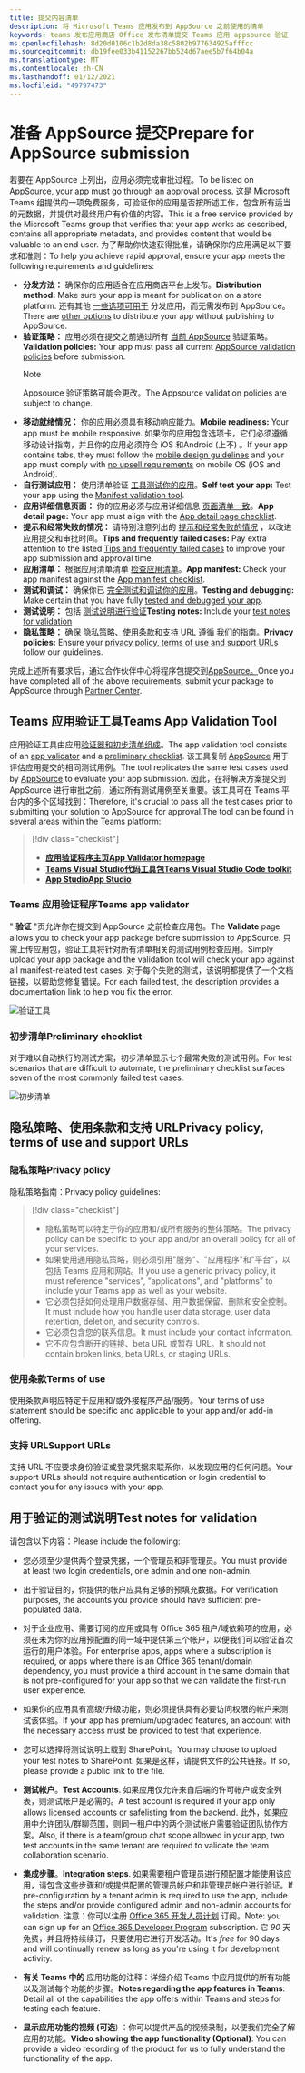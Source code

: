 ```yaml
---
title: 提交内容清单
description: 将 Microsoft Teams 应用发布到 AppSource 之前使用的清单
keywords: teams 发布应用商店 Office 发布清单提交 Teams 应用 appsource 验证
ms.openlocfilehash: 8d20d0106c1b2d8da38c5802b977634925afffcc
ms.sourcegitcommit: db19fee033b41152267bb524d67aee5b7f64b04a
ms.translationtype: MT
ms.contentlocale: zh-CN
ms.lasthandoff: 01/12/2021
ms.locfileid: "49797473"
---
```

# <a name="prepare-for-appsource-submission"></a><span data-ttu-id="73966-104">准备 AppSource 提交</span><span class="sxs-lookup"><span data-stu-id="73966-104">Prepare for AppSource submission</span></span>  

<span data-ttu-id="73966-105">若要在 AppSource 上列出，应用必须完成审批过程。</span><span class="sxs-lookup"><span data-stu-id="73966-105">To be listed on AppSource, your app must go through an approval process.</span></span> <span data-ttu-id="73966-106">这是 Microsoft Teams 组提供的一项免费服务，可验证你的应用是否按所述工作，包含所有适当的元数据，并提供对最终用户有价值的内容。</span><span class="sxs-lookup"><span data-stu-id="73966-106">This is a free service provided by the Microsoft Teams group that verifies that your app works as described, contains all appropriate metadata, and provides content that would be valuable to an end user.</span></span> <span data-ttu-id="73966-107">为了帮助你快速获得批准，请确保你的应用满足以下要求和准则：</span><span class="sxs-lookup"><span data-stu-id="73966-107">To help you achieve rapid approval, ensure your app meets the following requirements and guidelines:</span></span>

* <span data-ttu-id="73966-108">**分发方法：** 确保你的应用适合在应用商店平台上发布。</span><span class="sxs-lookup"><span data-stu-id="73966-108">**Distribution method:** Make sure your app is meant for publication on a store platform.</span></span> <span data-ttu-id="73966-109">还有其他 [一些选项可用于](../../overview.md) 分发应用，而无需发布到 AppSource。</span><span class="sxs-lookup"><span data-stu-id="73966-109">There are [other options](../../overview.md) to distribute your app without publishing to AppSource.</span></span>
* <span data-ttu-id="73966-110">**验证策略：** 应用必须在提交之前通过所有 [当前 AppSource](https://docs.microsoft.com/legal/marketplace/certification-policies#1140-teams) 验证策略。</span><span class="sxs-lookup"><span data-stu-id="73966-110">**Validation policies:** Your app must pass all current [AppSource validation policies](https://docs.microsoft.com/legal/marketplace/certification-policies#1140-teams) before submission.</span></span> 
  > [!NOTE] 
  > <span data-ttu-id="73966-111">Appsource 验证策略可能会更改。</span><span class="sxs-lookup"><span data-stu-id="73966-111">The Appsource validation policies are subject to change.</span></span>
* <span data-ttu-id="73966-112">**移动就绪情况：** 你的应用必须具有移动响应能力。</span><span class="sxs-lookup"><span data-stu-id="73966-112">**Mobile readiness:** Your app must be mobile responsive.</span></span> <span data-ttu-id="73966-113">如果你的应用包含选项卡，它们必须遵循移动设计指南[](~/tabs/design/tabs-mobile.md)，并且你的应用必须符合 iOS 和[](~/concepts/deploy-and-publish/appsource/prepare/frequently-failed-cases.md#-mobile-responsiveness-no-direct-upsell-or-payment)Android (上不) 。</span><span class="sxs-lookup"><span data-stu-id="73966-113">If your app contains tabs, they must follow the [mobile design guidelines](~/tabs/design/tabs-mobile.md) and your app must comply with [no upsell requirements](~/concepts/deploy-and-publish/appsource/prepare/frequently-failed-cases.md#-mobile-responsiveness-no-direct-upsell-or-payment) on mobile OS (iOS and Android).</span></span>
* <span data-ttu-id="73966-114">**自行测试应用：** 使用清单验证 [工具测试你的应用](#teams-app-validation-tool)。</span><span class="sxs-lookup"><span data-stu-id="73966-114">**Self test your app:** Test your app using the [Manifest validation tool](#teams-app-validation-tool).</span></span>
* <span data-ttu-id="73966-115">**应用详细信息页面：** 你的应用必须与应用详细信息  [页面清单一致](detail-page-checklist.md)。</span><span class="sxs-lookup"><span data-stu-id="73966-115">**App detail page:** Your app must align with the  [App detail page checklist](detail-page-checklist.md).</span></span>
* <span data-ttu-id="73966-116">**提示和经常失败的情况：** 请特别注意列出的 [提示和经常失败的情况](frequently-failed-cases.md)  ，以改进应用提交和审批时间。</span><span class="sxs-lookup"><span data-stu-id="73966-116">**Tips and frequently failed cases:** Pay extra attention to the listed [Tips and frequently failed cases](frequently-failed-cases.md)  to improve your app submission and approval time.</span></span>
* <span data-ttu-id="73966-117">**应用清单：** 根据应用清单清单 [检查应用清单](app-manifest-checklist.md)。</span><span class="sxs-lookup"><span data-stu-id="73966-117">**App manifest:** Check your app manifest against the [App manifest checklist](app-manifest-checklist.md).</span></span>
* <span data-ttu-id="73966-118">**测试和调试：** 确保你已 [完全测试和调试你的应用](../../../build-and-test/debug.md)。</span><span class="sxs-lookup"><span data-stu-id="73966-118">**Testing and debugging:** Make certain that you have fully [tested and debugged your app](../../../build-and-test/debug.md).</span></span>
* <span data-ttu-id="73966-119">**测试说明：** 包括 [测试说明进行验证](#test-notes-for-validation)</span><span class="sxs-lookup"><span data-stu-id="73966-119">**Testing notes:** Include your [test notes for validation](#test-notes-for-validation)</span></span>
* <span data-ttu-id="73966-120">**隐私策略：** 确保 [隐私策略、使用条款和支持 URL 遵循](#privacy-policy-terms-of-use-and-support-urls) 我们的指南。</span><span class="sxs-lookup"><span data-stu-id="73966-120">**Privacy policies:** Ensure your [privacy policy, terms of use and support URLs](#privacy-policy-terms-of-use-and-support-urls) follow our guidelines.</span></span>

<span data-ttu-id="73966-121">完成上述所有要求后，通过合作伙伴中心将程序包提交到[AppSource。](/office/dev/store/use-partner-center-to-submit-to-appsource)</span><span class="sxs-lookup"><span data-stu-id="73966-121">Once you have completed all of the above requirements, submit your package to AppSource through [Partner Center](/office/dev/store/use-partner-center-to-submit-to-appsource).</span></span>

## <a name="teams-app-validation-tool"></a><span data-ttu-id="73966-122">Teams 应用验证工具</span><span class="sxs-lookup"><span data-stu-id="73966-122">Teams App Validation Tool</span></span>

<span data-ttu-id="73966-123">应用验证工具由应用[验证器和](#teams-app-validator)[初步清单组成](#preliminary-checklist)。</span><span class="sxs-lookup"><span data-stu-id="73966-123">The app validation tool consists of an [app validator](#teams-app-validator) and a [preliminary checklist](#preliminary-checklist).</span></span> <span data-ttu-id="73966-124">该工具复制 [AppSource](/office/dev/store/submit-to-appsource-via-partner-center) 用于评估应用提交的相同测试用例。</span><span class="sxs-lookup"><span data-stu-id="73966-124">The tool replicates the same test cases used by [AppSource](/office/dev/store/submit-to-appsource-via-partner-center) to evaluate your app submission.</span></span> <span data-ttu-id="73966-125">因此，在将解决方案提交到 AppSource 进行审批之前，通过所有测试用例至关重要。该工具可在 Teams 平台内的多个区域找到：</span><span class="sxs-lookup"><span data-stu-id="73966-125">Therefore,  it's crucial to pass all the test cases prior to submitting your solution to AppSource for approval.The tool can be found in several areas within the Teams platform:</span></span>

> [!div class="checklist"]
>
> * [<span data-ttu-id="73966-126">**应用验证程序主页**</span><span class="sxs-lookup"><span data-stu-id="73966-126">**App Validator homepage**</span></span>](https://dev.teams.microsoft.com/appvalidation.html)
> * [<span data-ttu-id="73966-127">**Teams Visual Studio代码工具包**</span><span class="sxs-lookup"><span data-stu-id="73966-127">**Teams Visual Studio Code toolkit**</span></span>](/toolkit/visual-studio-code-overview.md)
> * [<span data-ttu-id="73966-128">**App Studio**</span><span class="sxs-lookup"><span data-stu-id="73966-128">**App Studio**</span></span>](/concepts/build-and-test/app-studio-overview.md)

### <a name="teams-app-validator"></a><span data-ttu-id="73966-129">Teams 应用验证程序</span><span class="sxs-lookup"><span data-stu-id="73966-129">Teams app validator</span></span>

<span data-ttu-id="73966-130">" **验证** "页允许你在提交到 AppSource 之前检查应用包。</span><span class="sxs-lookup"><span data-stu-id="73966-130">The **Validate** page allows you to check your app package before submission to AppSource.</span></span> <span data-ttu-id="73966-131">只需上传应用包，验证工具将针对所有清单相关的测试用例检查应用。</span><span class="sxs-lookup"><span data-stu-id="73966-131">Simply upload your app package and the validation tool will check your app against all manifest-related test cases.</span></span> <span data-ttu-id="73966-132">对于每个失败的测试，该说明都提供了一个文档链接，以帮助您修复错误。</span><span class="sxs-lookup"><span data-stu-id="73966-132">For each failed test, the description provides a documentation link to help you fix the error.</span></span>

![验证工具](../../../../assets/images/validation-tool/validator.png)

### <a name="preliminary-checklist"></a><span data-ttu-id="73966-134">初步清单</span><span class="sxs-lookup"><span data-stu-id="73966-134">Preliminary checklist</span></span>

<span data-ttu-id="73966-135">对于难以自动执行的测试方案，初步清单显示七个最常失败的测试用例。</span><span class="sxs-lookup"><span data-stu-id="73966-135">For test scenarios that are difficult to automate, the preliminary checklist surfaces seven of the most commonly failed test cases.</span></span>

![初步清单](../../../../assets/images/validation-tool/preliminary-checklist.png)

## <a name="privacy-policy-terms-of-use-and-support-urls"></a><span data-ttu-id="73966-137">隐私策略、使用条款和支持 URL</span><span class="sxs-lookup"><span data-stu-id="73966-137">Privacy policy, terms of use and support URLs</span></span>

### <a name="privacy-policy"></a><span data-ttu-id="73966-138">隐私策略</span><span class="sxs-lookup"><span data-stu-id="73966-138">Privacy policy</span></span>

<span data-ttu-id="73966-139">隐私策略指南：</span><span class="sxs-lookup"><span data-stu-id="73966-139">Privacy policy guidelines:</span></span>

> [!div class="checklist"]
>
> * <span data-ttu-id="73966-140">隐私策略可以特定于你的应用和/或所有服务的整体策略。</span><span class="sxs-lookup"><span data-stu-id="73966-140">The privacy policy can be specific to your app and/or an overall policy for all of your services.</span></span>
> * <span data-ttu-id="73966-141">如果使用通用隐私策略，则必须引用"服务"、"应用程序"和"平台"，以包括 Teams 应用和网站。</span><span class="sxs-lookup"><span data-stu-id="73966-141">If you use a generic privacy policy, it must reference "services", "applications", and "platforms" to include your Teams app as well as your website.</span></span>
> * <span data-ttu-id="73966-142">它必须包括如何处理用户数据存储、用户数据保留、删除和安全控制。</span><span class="sxs-lookup"><span data-stu-id="73966-142">It must include how you handle user data storage, user data retention, deletion, and security controls.</span></span>
> * <span data-ttu-id="73966-143">它必须包含您的联系信息。</span><span class="sxs-lookup"><span data-stu-id="73966-143">It must include your contact information.</span></span>
> * <span data-ttu-id="73966-144">它不应包含断开的链接、beta URL 或暂存 URL。</span><span class="sxs-lookup"><span data-stu-id="73966-144">It should not contain broken links, beta URLs, or staging URLs.</span></span>

### <a name="terms-of-use"></a><span data-ttu-id="73966-145">使用条款</span><span class="sxs-lookup"><span data-stu-id="73966-145">Terms of use</span></span>

<span data-ttu-id="73966-146">使用条款声明应特定于应用和/或外接程序产品/服务。</span><span class="sxs-lookup"><span data-stu-id="73966-146">Your terms of use statement should be specific and applicable to your app and/or add-in offering.</span></span>

### <a name="support-urls"></a><span data-ttu-id="73966-147">支持 URL</span><span class="sxs-lookup"><span data-stu-id="73966-147">Support URLs</span></span>

<span data-ttu-id="73966-148">支持 URL 不应要求身份验证或登录凭据来联系你，以发现应用的任何问题。</span><span class="sxs-lookup"><span data-stu-id="73966-148">Your support URLs should not require authentication or login credential to contact you for any issues with your app.</span></span>

## <a name="test-notes-for-validation"></a><span data-ttu-id="73966-149">用于验证的测试说明</span><span class="sxs-lookup"><span data-stu-id="73966-149">Test notes for validation</span></span>

<span data-ttu-id="73966-150">请包含以下内容：</span><span class="sxs-lookup"><span data-stu-id="73966-150">Please include the following:</span></span>

* <span data-ttu-id="73966-151">您必须至少提供两个登录凭据，一个管理员和非管理员。</span><span class="sxs-lookup"><span data-stu-id="73966-151">You must provide at least two login credentials, one admin and one non-admin.</span></span>

* <span data-ttu-id="73966-152">出于验证目的，你提供的帐户应具有足够的预填充数据。</span><span class="sxs-lookup"><span data-stu-id="73966-152">For verification purposes, the accounts you provide should have sufficient pre-populated data.</span></span>

* <span data-ttu-id="73966-153">对于企业应用、需要订阅的应用或具有 Office 365 租户/域依赖项的应用，必须在未为你的应用预配置的同一域中提供第三个帐户，以便我们可以验证首次运行的用户体验。</span><span class="sxs-lookup"><span data-stu-id="73966-153">For enterprise apps, apps where a subscription is required, or apps where there is an Office 365 tenant/domain dependency, you must provide a third account in the same domain that is not pre-configured for your app so that we can validate the first-run user experience.</span></span>

* <span data-ttu-id="73966-154">如果你的应用具有高级/升级功能，则必须提供具有必要访问权限的帐户来测试该体验。</span><span class="sxs-lookup"><span data-stu-id="73966-154">If your app has premium/upgraded features, an account with the necessary access must be provided to test that experience.</span></span>

* <span data-ttu-id="73966-155">您可以选择将测试说明上载到 SharePoint。</span><span class="sxs-lookup"><span data-stu-id="73966-155">You may choose to upload your test notes to SharePoint.</span></span> <span data-ttu-id="73966-156">如果是这样，请提供文件的公共链接。</span><span class="sxs-lookup"><span data-stu-id="73966-156">If so, please provide a public link to the file.</span></span>

* <span data-ttu-id="73966-157">**测试帐户**。</span><span class="sxs-lookup"><span data-stu-id="73966-157">**Test Accounts**.</span></span> <span data-ttu-id="73966-158">如果应用仅允许来自后端的许可帐户或安全列表，则测试帐户是必需的。</span><span class="sxs-lookup"><span data-stu-id="73966-158">A test account is required if your app only allows licensed accounts or safelisting from the backend.</span></span> <span data-ttu-id="73966-159">此外，如果应用中允许团队/群聊范围，则同一租户中的两个测试帐户需要验证团队协作方案。</span><span class="sxs-lookup"><span data-stu-id="73966-159">Also, if there is a team/group chat scope allowed in your app,  two test accounts in the same tenant are required to validate the team collaboration scenario.</span></span>

* <span data-ttu-id="73966-160">**集成步骤**。</span><span class="sxs-lookup"><span data-stu-id="73966-160">**Integration steps**.</span></span> <span data-ttu-id="73966-161">如果需要租户管理员进行预配置才能使用该应用，请包含这些步骤和/或提供配置的管理员帐户和非管理员帐户进行验证。</span><span class="sxs-lookup"><span data-stu-id="73966-161">If pre-configuration by a tenant admin is required to use the app, include the steps and/or provide configured admin and non-admin accounts for validation.</span></span> <span data-ttu-id="73966-162">注意：你可以注册 [Office 365 开发人员计划](https://developer.microsoft.com/microsoft-365/dev-program) 订阅。</span><span class="sxs-lookup"><span data-stu-id="73966-162">Note: you can sign up for an [Office 365 Developer Program](https://developer.microsoft.com/microsoft-365/dev-program) subscription.</span></span> <span data-ttu-id="73966-163">它 *90* 天免费，并且将持续续订，只要使用它进行开发活动。</span><span class="sxs-lookup"><span data-stu-id="73966-163">It's *free* for 90 days and will continually renew as long as you're using it for development activity.</span></span>

* <span data-ttu-id="73966-164">**有关 Teams 中的** 应用功能的注释：详细介绍 Teams 中应用提供的所有功能以及测试每个功能的步骤。</span><span class="sxs-lookup"><span data-stu-id="73966-164">**Notes regarding the app features in Teams**: Detail all of the capabilities the app offers within Teams and steps for testing each feature.</span></span>

* <span data-ttu-id="73966-165">**显示应用功能的视频 (可选**) ：你可以提供产品的视频录制，以便我们完全了解应用的功能。</span><span class="sxs-lookup"><span data-stu-id="73966-165">**Video showing the app functionality (Optional)**: You can provide a video recording of the product for us to fully understand the functionality of the app.</span></span>
